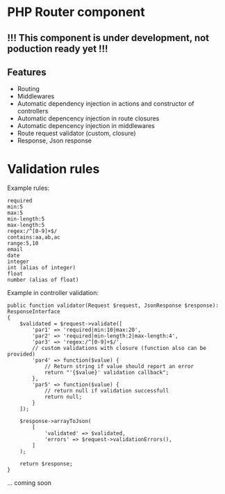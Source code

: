 # PHP Router component

## !!! This component is under development, not poduction ready yet !!! 

## Features

- Routing
- Middlewares
- Automatic dependency injection in actions and constructor of controllers
- Automatic depencency injection in route closures
- Automatic depencency injection in middlewares
- Route request validator (custom, closure)
- Response, Json response

# Validation rules

Example rules:
```
required
min:5
max:5
min-length:5
max-length:5
regex:/^[0-9]+$/
contains:aa,ab,ac
range:5,10
email
date
integer
int (alias of integer)
float
number (alias of float)
```

Example in controller validation:

```
public function validator(Request $request, JsonResponse $response): ResponseInterface
{
    $validated = $request->validate([
        'par1' => 'required|min:10|max:20',
        'par2' => 'required|min-length:2|max-length:4',
        'par3' => 'regex:/^[0-9]+$/',
        // custom validations with closure (function also can be provided)
        'par4' => function($value) {
            // Return string if value should report an error
            return "'{$value}' validation callback";
        },
        'par5' => function($value) {
            // return null if validation successfull
            return null;
        }
    ]);

    $response->arrayToJson(
        [
            'validated' => $validated,
            'errors' => $request->validationErrors(),
        ]
    );

    return $response;
}
```

... coming soon

